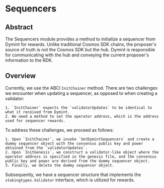 # Sequencers

## Abstract

The Sequencers module provides a method to initialize a sequencer from Dymint for rewards. Unlike traditional Cosmos SDK chains, the proposer's source of truth is not the Cosmos SDK but the hub. Dymint is responsible for communicating with the hub and conveying the current proposer's information to the RDK.

## Overview

Currently, we use the ABCI `InitChainer` method. There are two challenges we encounter when updating a sequencer, as opposed to when creating a validator:

    1. `InitChainer` expects the `validatorUpdates` to be identical to what it received from Dymint.
    2. We need a method to set the operator address, which is the address used for sequencer rewards.

To address these challenges, we proceed as follows:

    1. Upon `InitChainer`, we invoke `SetDymintSequencers` and create a dummy sequencer object with the consensus public key and power obtained from the `validatorUpdates`.
    2. Upon `InitGenesis`, we construct a validator-like object where the operator address is specified in the genesis file, and the consensus public key and power are derived from the dummy sequencer object.
    3. Finally, we delete the dummy sequencer object.

Subsequently, we have a sequencer structure that implements the `stakingtypes.Validator` interface, which is utilized for rewards.
